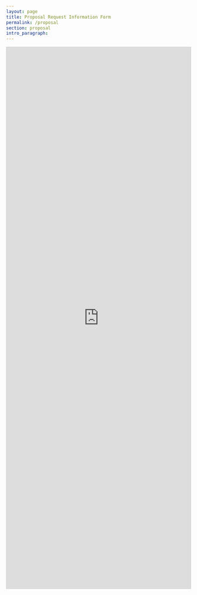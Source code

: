 ```yaml
---
layout: page
title: Proposal Request Information Form
permalink: /proposal
section: proposal
intro_paragraph:
---
```

<script src="https://static.airtable.com/js/embed/embed_snippet_v1.js"></script><iframe class="airtable-embed airtable-dynamic-height" src="https://airtable.com/embed/shrO3rKKIoWfZepxJ?backgroundColor=cyan" frameborder="0" onmousewheel="" width="100%" height="1476" style="background: transparent; border: 1px solid #ccc;"></iframe>

<!-- at -->
